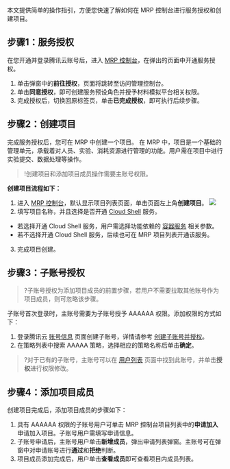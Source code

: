 本文提供简单的操作指引，方便您快速了解如何在 MRP 控制台进行服务授权和创建项目。


## 步骤1：服务授权
在您开通并登录腾讯云账号后，进入 [MRP 控制台](https://console.cloud.tencent.com/mrp)，在弹出的页面中开通服务授权。
1. 单击弹窗中的**前往授权**，页面将跳转至访问管理控制台。
2. 单击**同意授权**，即可创建服务预设角色并授予材料模拟平台相关权限。
3. 完成授权后，切换回原标签页，单击**已完成授权**，即可执行后续步骤。

## 步骤2：创建项目
完成服务授权后，您可在 MRP 中创建一个项目。
在 MRP 中，项目是一个基础的管理单元，承载着对人员、实验、消耗资源进行管理的功能。用户需在项目中进行实验提交、数据处理等操作。
>!创建项目和添加项目成员操作需要主账号权限。

**创建项目流程如下：**
1. 进入 [MRP 控制台](https://console.cloud.tencent.com/mrp)，默认显示项目列表页面，单击页面左上角**创建项目**。
![](https://qcloudimg.tencent-cloud.cn/raw/226f4183704b71a64e108109c01c4bfe.png)
2. 填写项目名称，并且选择是否开通 [Cloud Shell](https://cloud.tencent.com/document/product/1526/66697) 服务。
 - 若选择开通 Cloud Shell 服务，用户需选择功能依赖的 [容器服务](https://cloud.tencent.com/document/product/457) 相关参数。
 - 若不选择开通 Cloud Shell 服务，后续也可在 MRP 项目列表开通该服务。
3. 完成项目创建。

## 步骤3：子账号授权
>?子账号授权为添加项目成员的前置步骤，若用户不需要拉取其他账号作为项目成员，则可忽略该步骤。

子账号首次登录时，主账号需要为子账号授予 AAAAAA 权限。添加权限的方式如下：
1. 登录腾讯云 [账号信息](https://console.cloud.tencent.com/developer) 页面创建子账号，详情请参考 [创建子账号并授权](https://cloud.tencent.com/document/product/598/54458)。
2. 在策略列表中搜索 AAAAA 策略，选择相应的策略名称后单击**确定**。
>?对于已有的子账号，主账号可以在 [用户列表](https://console.cloud.tencent.com/cam) 页面中找到此账号，并单击**授权**进行权限修改。

## 步骤4：添加项目成员
创建项目完成后，添加项目成员的步骤如下：
1.	具有 AAAAAA 权限的子账号用户可单击 MRP 控制台项目列表中的**申请加入**申请加入项目。子账号用户需填写申请信息。
2.	子账号申请后，主账号用户单击**新增成员**，弹出申请列表弹窗。主账号可在弹窗中对申请账号进行**通过**和**拒绝**判断。
3.	项目成员添加完成后，用户单击**查看成员**即可查看项目内成员列表。
